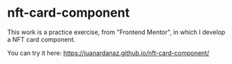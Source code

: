 # nft-card-component
This work is a practice exercise, from "Frontend Mentor", in which I develop a NFT card component.

You can try it here:  https://juanardanaz.github.io/nft-card-component/
